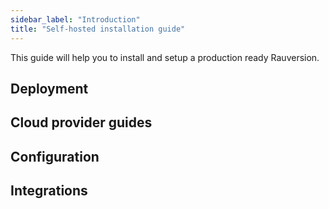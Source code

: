 ```yaml
---
sidebar_label: "Introduction"
title: "Self-hosted installation guide"
---
```


This guide will help you to install and setup a production ready Rauversion.

## Deployment

## Cloud provider guides

## Configuration

## Integrations
